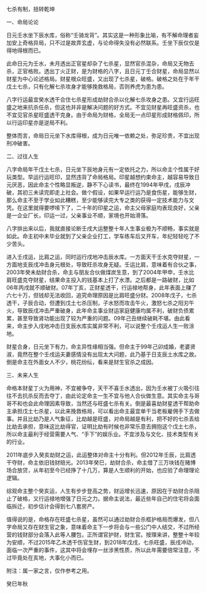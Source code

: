 七杀有制，扭转乾坤

一、命局论论

日元壬水坐下辰水库，俗称“壬骑龙背”。其实这是一种形象比喻，有不解命理者妄加安上奇格异局，只不过是故弄玄虚，与论命得失没有必然联系。壬坐下辰仅仅是得地得根而已。

此命日元为壬水，未月透出正官星却杂了七杀星，显然官杀混杂，命局又无物去杀，正官格败。透出丁火正财，是为财格的八字，且日元丁壬合财星，命局显然以财星为中心论述格局。财星根众旺盛，又出现了七杀星，破格。破格之处在于年干戊土七杀，只有化解七杀攻身才能够挽救格局，否则养虎为患为患。

八字行运最宜癸水透干合住七杀星形成劫财合杀以化解七杀攻身之患。又宜行运旺盛之地来抗杀任杀，但这也并非是解决问题的好方式。不宜见财星再旺盛资杀，也不宜见官杀星旺盛透干克身。由于命局为财格，全局无一点印星形成财格佩印，所以行运印星亦是逆局不利。

整体而言，命局日元坐下水库得根，成为日元唯一依赖之处，弥足珍贵，不宜出现刑冲破害。

二、过往人生

八字命局年干戊土七杀，日元坐下辰地身元有一定依托之力，所以命主个性属于好玩类型。早运行运旺印，显然违背了命局格局。印星越想约束命主，越容易导致日元厌恶，因此命主个性略显叛逆，静不下心读书，最终在1994年甲戌，戌辰冲破，其初三未读完即走上社会。做个假设，如果早运行运乃是食伤星，能够生财，那么命主不至于学业如此糟糕，至少能够读完大专之类的获得一定技术能力与文凭。在这里就得要啰嗦下了，二十年的印星之运，命主父母家庭均表现良好，父亲是一企业厂长，印运一过，父亲事业不顺，家境也开始滑落。

八字排出来以后，我就直接论断壬戌大运整整十年人生事业极为不顺畅，事实就是如此。命主初中未毕业就到了父亲企业打工，学车练车后又开车，年纪轻轻吃了不少苦头。

进入壬戌运，比肩之运，同时运行戌地冲击辰水库。一方面天干壬水克夺财星，一方面地支辰戌冲击身元根处，导致旺杀攻身无疑。壬运比肩，意味着有合伙之事，2003年癸未劫财合杀，命主与朋友合伙做煤炭生意，到了2004年甲申，壬水比肩旺盛克夺财星，结果命主投入的钱基本上打了水漂。之后都是一路破财，比如06年丙戌就不顺破财。07年丁亥，正财星透干，行运禄地帮身，此年表面上赚了六七十万，但钱却无法收回，追究命理原因是比肩旺盛分财。2008年戊子，七杀透干，子辰合动，但遭到戊土七杀压制，子水怒而攻击午火，激怒七杀之阳刃午火，导致辰戌冲击严重破身，此年命主事业财运家庭健康均属不利，破财负债累累，甚至导致肾功能出现了较为严重的问题。09年己丑继续破耗不堪。由此看来，命主步入戌地冲击日支辰水库实属非常不利，可以说整个壬戌运人生一败涂地。

财星合身，日元坐下有力，命主异性缘相当强。但命主于99年己卯成婚，老婆贤淑，竟然在整个壬戌运夫妻感情没有出现太大问题，此乃基于日支辰土水库之故。倒是命主在外面女人不少，桃花纷纭，看来是财生官杀之成因。

三、未来人生

命格本财星丁火为用神，不宜被争夺，天干不喜壬水透出，因为壬水被丁火吸引往往不去抗杀反而去夺丁，由此论定命主一生不宜与他人合伙做生意。其实命主与哥哥不和也会此命理因素导致，当然还与旺盛七杀有关。倒是最喜劫财星透干帮助命主承担戊土七杀星，以此来挽救格局，可以看出命主最宜单干当老板雇佣手下去做事。并且比劫乃是人气象征，比劫越是旺盛，对命局越是有利，把不好的七杀丢给比劫去承担，意味这比劫得官，证明比劫有时候也非常乐意去拥抱这个戊土七杀，所以命主最利于经营需要人气、“手下”的娱乐业。不宜涉及与文化、技术类型有关的行业。

2011年底步入癸亥劫财之运，此运整体对命主十分有利。但2012年壬辰，比肩透干夺财，命主依旧钱财赔光。2013年癸巳，劫财合杀，命主借了三万块钱在赌博场合放贷，从年初至今已经挣了十几万，算是人生顺利的开始，也应验了命理理论逻辑。

综观命主整个癸亥运，人生有步步登高之势，财运增长迅速，原因在于劫财合杀阻止了破格，又行运禄地增强了日元之力。据命主说法，最近些年自己的住宅将会面临拆迁，初步估计会得到七八套房产。

值得说的是，命格存在旺盛七杀星，虽然可以通过劫财合杀框护格局而爆发，但八字命局又存在财生官之象，意味着命主下一步将会与一些公门中人结交，不过所经营的钱财部分会落入此等人腰包，正所谓官护财，财生官。按理来讲，整整十年较为安顺，不过2015年乙木透干伤官生财，到2018年戊戌，七杀旺盛，辰戌冲动，面临一次严重的事件，这其中将会埋存一丝涉黑性质，所以此年需要倍常注意，不过毕竟处在亥地，大事化小而已。

附注：属一家之言，仅作参考之用。

癸巳年秋

